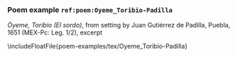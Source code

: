 ### Poem example `ref:poem:Oyeme_Toribio-Padilla`

*Óyeme, Toribio (El sordo)*, from setting by Juan Gutiérrez de Padilla, Puebla,
1651 (MEX-Pc: Leg. 1/2), excerpt

\includeFloatFile{poem-examples/tex/Oyeme_Toribio-Padilla}

